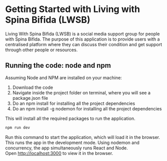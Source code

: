 # Getting Started with Living with Spina Bifida (LWSB)

Living With Spina Bifida (LWSB) is a social media support group for people with Spina Bifida. The purpose of this application is to provide users with a centralised platform where they can discuss their condition and get support through other people or resources.

## Running the code: node and npm
Assuming Node and NPM are installed on your machine:

1. Download the code
2. Navigate inside the project folder on terminal, where you will see a package.json file
3. Do an npm install for installing all the project dependencies
4. Do an npm install -g nodemon for installing all the project dependencies

This will install all the required packages to run the application.

```javascript
npm run dev
```

Run this command to start the application, which will load it in the browser. This runs the app in the development mode. Using nodemon and concurrency, the app simultaneously runs React and Node.\
Open [http://localhost:3000](http://localhost:3000) to view it in the browser.